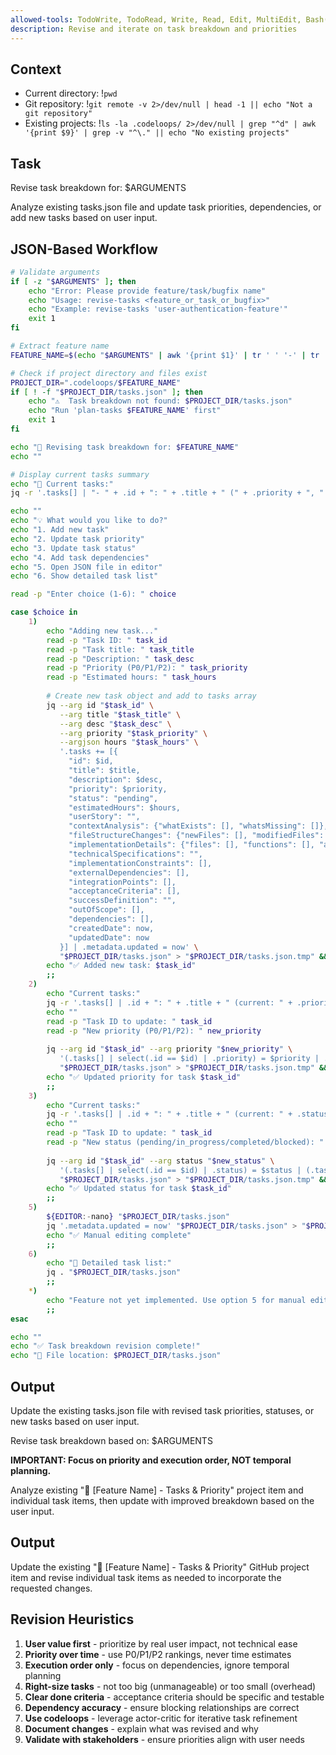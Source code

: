 ```yaml
---
allowed-tools: TodoWrite, TodoRead, Write, Read, Edit, MultiEdit, Bash(git *), Glob, Grep, LS, WebFetch, WebSearch, Task, mcp__codeloops__*
description: Revise and iterate on task breakdown and priorities
---
```


## Context

- Current directory: !`pwd`
- Git repository: !`git remote -v 2>/dev/null | head -1 || echo "Not a git repository"`
- Existing projects: !`ls -la .codeloops/ 2>/dev/null | grep "^d" | awk '{print $9}' | grep -v "^\." || echo "No existing projects"`

## Task

Revise task breakdown for: $ARGUMENTS

Analyze existing tasks.json file and update task priorities, dependencies, or add new tasks based on user input.

## JSON-Based Workflow

```bash
# Validate arguments
if [ -z "$ARGUMENTS" ]; then
    echo "Error: Please provide feature/task/bugfix name"
    echo "Usage: revise-tasks <feature_or_task_or_bugfix>"
    echo "Example: revise-tasks 'user-authentication-feature'"
    exit 1
fi

# Extract feature name
FEATURE_NAME=$(echo "$ARGUMENTS" | awk '{print $1}' | tr ' ' '-' | tr '[:upper:]' '[:lower:]' | sed 's/[^a-z0-9-]//g')

# Check if project directory and files exist
PROJECT_DIR=".codeloops/$FEATURE_NAME"
if [ ! -f "$PROJECT_DIR/tasks.json" ]; then
    echo "⚠️  Task breakdown not found: $PROJECT_DIR/tasks.json"
    echo "Run 'plan-tasks $FEATURE_NAME' first"
    exit 1
fi

echo "📝 Revising task breakdown for: $FEATURE_NAME"
echo ""

# Display current tasks summary
echo "📄 Current tasks:"
jq -r '.tasks[] | "- " + .id + ": " + .title + " (" + .priority + ", " + .status + ")"' "$PROJECT_DIR/tasks.json"

echo ""
echo "💡 What would you like to do?"
echo "1. Add new task"
echo "2. Update task priority"
echo "3. Update task status"
echo "4. Add task dependencies"
echo "5. Open JSON file in editor"
echo "6. Show detailed task list"

read -p "Enter choice (1-6): " choice

case $choice in
    1)
        echo "Adding new task..."
        read -p "Task ID: " task_id
        read -p "Task title: " task_title
        read -p "Description: " task_desc
        read -p "Priority (P0/P1/P2): " task_priority
        read -p "Estimated hours: " task_hours
        
        # Create new task object and add to tasks array
        jq --arg id "$task_id" \
           --arg title "$task_title" \
           --arg desc "$task_desc" \
           --arg priority "$task_priority" \
           --argjson hours "$task_hours" \
           '.tasks += [{
             "id": $id,
             "title": $title,
             "description": $desc,
             "priority": $priority,
             "status": "pending",
             "estimatedHours": $hours,
             "userStory": "",
             "contextAnalysis": {"whatExists": [], "whatsMissing": []},
             "fileStructureChanges": {"newFiles": [], "modifiedFiles": [], "movedFiles": []},
             "implementationDetails": {"files": [], "functions": [], "apiEndpoints": [], "databaseChanges": []},
             "technicalSpecifications": "",
             "implementationConstraints": [],
             "externalDependencies": [],
             "integrationPoints": [],
             "acceptanceCriteria": [],
             "successDefinition": "",
             "outOfScope": [],
             "dependencies": [],
             "createdDate": now,
             "updatedDate": now
           }] | .metadata.updated = now' \
           "$PROJECT_DIR/tasks.json" > "$PROJECT_DIR/tasks.json.tmp" && mv "$PROJECT_DIR/tasks.json.tmp" "$PROJECT_DIR/tasks.json"
        echo "✅ Added new task: $task_id"
        ;;
    2)
        echo "Current tasks:"
        jq -r '.tasks[] | .id + ": " + .title + " (current: " + .priority + ")"' "$PROJECT_DIR/tasks.json"
        echo ""
        read -p "Task ID to update: " task_id
        read -p "New priority (P0/P1/P2): " new_priority
        
        jq --arg id "$task_id" --arg priority "$new_priority" \
           '(.tasks[] | select(.id == $id) | .priority) = $priority | .metadata.updated = now' \
           "$PROJECT_DIR/tasks.json" > "$PROJECT_DIR/tasks.json.tmp" && mv "$PROJECT_DIR/tasks.json.tmp" "$PROJECT_DIR/tasks.json"
        echo "✅ Updated priority for task $task_id"
        ;;
    3)
        echo "Current tasks:"
        jq -r '.tasks[] | .id + ": " + .title + " (current: " + .status + ")"' "$PROJECT_DIR/tasks.json"
        echo ""
        read -p "Task ID to update: " task_id
        read -p "New status (pending/in_progress/completed/blocked): " new_status
        
        jq --arg id "$task_id" --arg status "$new_status" \
           '(.tasks[] | select(.id == $id) | .status) = $status | (.tasks[] | select(.id == $id) | .updatedDate) = now | .metadata.updated = now' \
           "$PROJECT_DIR/tasks.json" > "$PROJECT_DIR/tasks.json.tmp" && mv "$PROJECT_DIR/tasks.json.tmp" "$PROJECT_DIR/tasks.json"
        echo "✅ Updated status for task $task_id"
        ;;
    5)
        ${EDITOR:-nano} "$PROJECT_DIR/tasks.json"
        jq '.metadata.updated = now' "$PROJECT_DIR/tasks.json" > "$PROJECT_DIR/tasks.json.tmp" && mv "$PROJECT_DIR/tasks.json.tmp" "$PROJECT_DIR/tasks.json"
        echo "✅ Manual editing complete"
        ;;
    6)
        echo "📄 Detailed task list:"
        jq . "$PROJECT_DIR/tasks.json"
        ;;
    *)
        echo "Feature not yet implemented. Use option 5 for manual editing."
        ;;
esac

echo ""
echo "✅ Task breakdown revision complete!"
echo "📁 File location: $PROJECT_DIR/tasks.json"
```

## Output

Update the existing tasks.json file with revised task priorities, statuses, or new tasks based on user input.

Revise task breakdown based on: $ARGUMENTS

**IMPORTANT: Focus on priority and execution order, NOT temporal planning.**

Analyze existing "📝 [Feature Name] - Tasks & Priority" project item and individual task items, then update with improved breakdown based on the user input.

## Output

Update the existing "📝 [Feature Name] - Tasks & Priority" GitHub project item and revise individual task items as needed to incorporate the requested changes.

## Revision Heuristics

1. **User value first** - prioritize by real user impact, not technical ease
2. **Priority over time** - use P0/P1/P2 rankings, never time estimates
3. **Execution order only** - focus on dependencies, ignore temporal planning
4. **Right-size tasks** - not too big (unmanageable) or too small (overhead)
5. **Clear done criteria** - acceptance criteria should be specific and testable
6. **Dependency accuracy** - ensure blocking relationships are correct
7. **Use codeloops** - leverage actor-critic for iterative task refinement
8. **Document changes** - explain what was revised and why
9. **Validate with stakeholders** - ensure priorities align with user needs